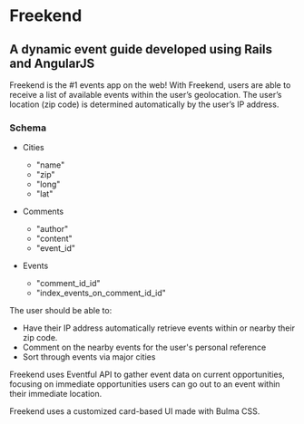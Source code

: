# Freekend
## A dynamic event guide developed using Rails and AngularJS

Freekend is the #1 events app on the web! With Freekend, users are able to receive a list of available events within the
user’s geolocation. The user’s location (zip code) is determined automatically by the user’s IP address.

### Schema

* Cities
  * "name"
  * "zip"
  * "long"
  * "lat"

* Comments
  * "author"
  * "content"
  * "event_id"

* Events
  * "comment_id_id"
  * "index_events_on_comment_id_id"

The user should be able to:
  * Have their IP address automatically retrieve events within or nearby their zip code.
  * Comment on the nearby events for the user's personal reference
  * Sort through events via major cities

Freekend uses Eventful API to gather event data on current opportunities, focusing on immediate opportunities users can go out to an event within their immediate location.

Freekend uses a customized card-based UI made with Bulma CSS.
